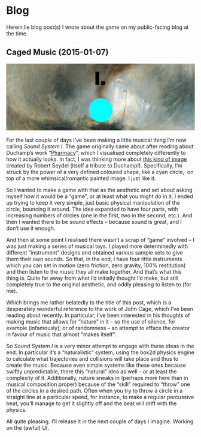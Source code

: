 # Blog

Herein lie blog post(s) I wrote about the game on my public-facing blog at the time.

## Caged Music (2015-01-07)

![](images/caged-music.png)

For the last couple of days I&#8217;ve been making a little musical thing I&#8217;m now calling _Sound System I_. The game originally came about after reading about Duchamp&#8217;s work &#8220;[Pharmacy](http://www.toutfait.com/unmaking_the_museum/Pharmacy.html)&#8220;, which I visualised completely differently to how it actually looks. In fact, I was thinking more about [this kind of image](http://sigliopress.files.wordpress.com/2011/10/seydel-book-of-ruth-also-a-pharmacology.jpg) created by Robert Seydel (itself a tribute to Duchamp!). Specifically, I&#8217;m struck by the power of a very defined coloured shape, like a cyan circle,  on top of a more whimsical/romantic painted image. I just like it.

So I wanted to make a game with that as the aesthetic and set about asking myself how it would be a &#8220;game&#8221;, or at least what you might _do_ in it. I ended up trying to keep it very simple, just basic physical manipulation of the circle, bouncing it around. The idea expanded to have four parts, with increasing numbers of circles (one in the first, two in the second, etc.). And then I wanted there to be sound effects &#8211; because sound is great, and I don&#8217;t use it enough.

And then at some point I realised there wasn&#8217;t a scrap of &#8220;game&#8221; involved &#8211; I was just making a series of musical toys. I played more determinedly with different &#8220;instrument&#8221; designs and obtained various sample sets to give them their own sounds. So that, in the end, I have four little instruments which you can set in motion (zero friction, zero gravity, 100% restitution) and then listen to the music they all make together. And that&#8217;s what this thing is. Quite far away from what I&#8217;d initially thought I&#8217;d make, but still completely true to the original aesthetic, and oddly pleasing to listen to (for me).

Which brings me rather belatedly to the title of this post, which is a desperately wonderful reference to the work of John Cage, which I&#8217;ve been reading about recently. In particular, I&#8217;ve been interested in his thoughts of making music that allows for &#8220;nature&#8221; in it &#8211; so the use of silence, for example (infamously), or of randomness &#8211; an attempt to efface the creator in favour of music that almost &#8220;makes itself&#8221;.

So _Sound System I_ is a very minor attempt to engage with these ideas in the end. In particular it&#8217;s a &#8220;naturalistic&#8221; system, using the box2d physics engine to calculate what trajectories and collisions will take place and thus to create the music. Because even simple systems like these ones because swiftly unpredictable, there this &#8220;natural&#8221; idea as well &#8211; or at least the complexity of it. Additionally, nature sneaks in (perhaps more here than in musical composition proper) because of the &#8220;skill&#8221; required to &#8220;throw&#8221; one of the circles in a desired path. Often when you try to throw a circle in a straight line at a particular speed, for instance, to make a regular percussive beat, you&#8217;ll manage to get it slightly off and the beat will drift with the physics.

All quite pleasing. I&#8217;ll release it in the next couple of days I imagine. Working on the (awful) UI.
